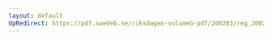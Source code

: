 ```yaml
---
layout: default
UpRedirect: https://pdf.swedeb.se/riksdagen-volumeG-pdf/200203/reg_200203/reg_200203_0211.pdf
---
```

